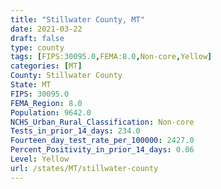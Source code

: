 ```yaml
---
title: "Stillwater County, MT"
date: 2021-03-22
draft: false
type: county
tags: [FIPS:30095.0,FEMA:8.0,Non-core,Yellow]
categories: [MT]
County: Stillwater County
State: MT
FIPS: 30095.0
FEMA_Region: 8.0
Population: 9642.0
NCHS_Urban_Rural_Classification: Non-core
Tests_in_prior_14_days: 234.0
Fourteen_day_test_rate_per_100000: 2427.0
Percent_Positivity_in_prior_14_days: 0.06
Level: Yellow
url: /states/MT/stillwater-county
---
```



